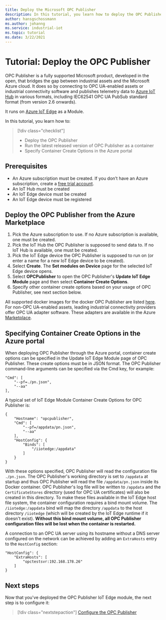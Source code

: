 ```yaml
---
title: Deploy the Microsoft OPC Publisher
description: In this tutorial, you learn how to deploy the OPC Publisher in standalone mode.
author: hansgschossmann
ms.author: johanng
ms.service: industrial-iot
ms.topic: tutorial
ms.date: 3/22/2021
---
```


# Tutorial: Deploy the OPC Publisher

OPC Publisher is a fully supported Microsoft product, developed in the open, that bridges the gap between industrial assets and the Microsoft Azure cloud. It does so by connecting to OPC UA-enabled assets or industrial connectivity software and publishes telemetry data to [Azure IoT Hub](https://azure.microsoft.com/services/iot-hub/) in various formats, including IEC62541 OPC UA PubSub standard format (from version 2.6 onwards).

It runs on [Azure IoT Edge](https://azure.microsoft.com/services/iot-edge/) as a Module.

In this tutorial, you learn how to:

> [!div class="checklist"]
> * Deploy the OPC Publisher
> * Run the latest released version of OPC Publisher as a container
> * Specify Container Create Options in the Azure portal

## Prerequisites

- An Azure subscription must be created. If you don’t have an Azure subscription, create a [free trial account](https://azure.microsoft.com/free/search/).
- An IoT Hub must be created
- An IoT Edge device must be created
- An IoT Edge device must be registered

## Deploy the OPC Publisher from the Azure Marketplace

1. Pick the Azure subscription to use. If no Azure subscription is available, one must be created.
2. Pick the IoT Hub the OPC Publisher is supposed to send data to. If no IoT Hub is available, one must be created.
3. Pick the IoT Edge device the OPC Publisher is supposed to run on (or enter a name for a new IoT Edge device to be created).
4. Select **Create**. The **Set modules on Device** page for the selected IoT Edge device opens.
5. Select **OPCPublisher** to open the OPC Publisher's **Update IoT Edge Module** page and then select **Container Create Options**.
6. Specify other container create options based on your usage of OPC Publisher, see next section below.

All supported docker images for the docker OPC Publisher are listed [here](https://mcr.microsoft.com/v2/iotedge/opc-publisher/tags/list). For non-OPC UA-enabled assets, leading industrial connectivity providers offer OPC UA adapter software.  These adapters are available in the Azure [Marketplace](https://azuremarketplace.microsoft.com/marketplace/apps?page=1).

## Specifying Container Create Options in the Azure portal
When deploying OPC Publisher through the Azure portal, container create options can be specified in the Update IoT Edge Module page of OPC Publisher. These create options must be in JSON format. The OPC Publisher command-line arguments can be specified via the Cmd key, for example:
```
"Cmd": [
    "--pf=./pn.json",
    "--aa"
],
```

A typical set of IoT Edge Module Container Create Options for OPC Publisher is:
```
{
    "Hostname": "opcpublisher",
    "Cmd": [
        "--pf=/appdata/pn.json",
        "--aa"
    ],
    "HostConfig": {
        "Binds": [
            "/iiotedge:/appdata"
        ]
    }
}
```

With these options specified, OPC Publisher will read the configuration file `./pn.json`. The OPC Publisher's working directory is set to
`/appdata` at startup and thus OPC Publisher will read the file `/appdata/pn.json` inside its Docker container. 
OPC Publisher's log file will be written to `/appdata` and the `CertificateStores` directory (used for OPC UA certificates) will also be created in this directory. To make these files available in the IoT Edge host file system, the container configuration requires a bind mount volume. The `/iiotedge:/appdata` bind will map the directory `/appdata` to the host directory `/iiotedge` (which will be created by the IoT Edge runtime if it doesn't exist).
**Without this bind mount volume, all OPC Publisher configuration files will be lost when the container is restarted.**

A connection to an OPC UA server using its hostname without a DNS server configured on the network can be achieved by adding an `ExtraHosts` entry to the `HostConfig` section:

```
"HostConfig": {
    "ExtraHosts": [
        "opctestsvr:192.168.178.26"
    ]
}
```

## Next steps 
Now that you've deployed the OPC Publisher IoT Edge module, the next step is to configure it:

> [!div class="nextstepaction"]
> [Configure the OPC Publisher](tutorial-publisher-configure-opc-publisher.md)
